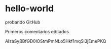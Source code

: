 # hello-world
probando GitHub

Primeros comentarios editados


AIzaSyBBfGD0IOStmPmNLo5Hkf1mqSi3jEmePKQ

